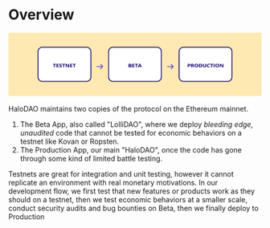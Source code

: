 # Overview

![](../.gitbook/assets/environments-overview.png)

HaloDAO maintains two copies of the protocol on the Ethereum mainnet. 

1. The Beta App, also called "LolliDAO", where we deploy _bleeding edge, unaudited_ code that cannot be tested for economic behaviors on a testnet like Kovan or Ropsten.  
2. The Production App, our main "HaloDAO", once the code has gone through some kind of limited battle testing. 

Testnets are great for integration and unit testing, however it cannot replicate an environment with real monetary motivations. In our development flow, we first test that new features or products work as they should on a testnet, then we test economic behaviors at a smaller scale, conduct security audits and bug bounties on Beta, then we finally deploy to Production

## 

